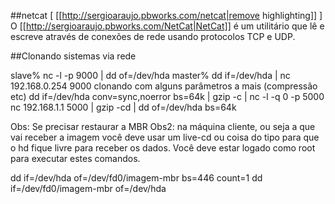 ##<span class="searchhilitepage">netcat</span> [ [[http://sergioaraujo.pbworks.com/netcat|remove highlighting]] ] 
O <span class="searchhilitepage">[[http://sergioaraujo.pbworks.com/NetCat|NetCat]]</span> é um utilitário que lê e escreve através de conexões de rede usando protocolos TCP e UDP.


##Clonando sistemas via rede 

slave% nc -l -p 9000 | dd of=/dev/hda
master% dd if=/dev/hda | nc 192.168.0.254 9000
clonando com alguns parâmetros a mais (compressão etc)
dd if=/dev/hda conv=sync,noerror bs=64k | gzip -c | nc -l -q 0 -p 5000
nc 192.168.1.1 5000 | gzip -cd | dd of=/dev/hda bs=64k




Obs: Se precisar restaurar a MBR
Obs2: na máquina cliente, ou seja a que vai receber a imagem você deve usar um live-cd ou coisa do tipo para que o hd fique livre para receber os dados. Você deve estar logado como root para executar estes comandos.

dd if=/dev/hda of=/dev/fd0/imagem-mbr bs=446 count=1
dd if=/dev/fd0/imagem-mbr of=/dev/hda 